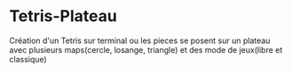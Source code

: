 # Tetris-Plateau
Création d'un Tetris sur terminal ou les pieces se posent sur un plateau avec plusieurs maps(cercle, losange, triangle) et des mode de jeux(libre et classique)
